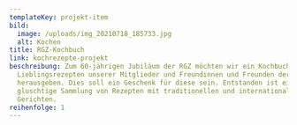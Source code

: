 ```yaml
---
templateKey: projekt-item
bild:
  image: /uploads/img_20210718_185733.jpg
  alt: Kochen
title: RGZ-Kochbuch
link: kochrezepte-projekt
beschreibung: Zum 60-jährigen Jubiläum der RGZ möchten wir ein Kochbuch mit den
  Lieblingsrezepten unserer Mitglieder und Freundinnen und Freunden der RGZ
  herausgeben. Dies soll ein Geschenk für diese sein. Entstanden ist eine
  gluschtige Sammlung von Rezepten mit traditionellen und internationalen
  Gerichten.
reihenfolge: 1
---
```

